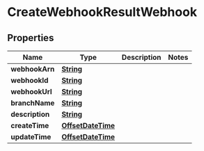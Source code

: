 

# CreateWebhookResultWebhook


## Properties

| Name | Type | Description | Notes |
|------------ | ------------- | ------------- | -------------|
|**webhookArn** | [**String**](String.md) |  |  |
|**webhookId** | [**String**](String.md) |  |  |
|**webhookUrl** | [**String**](String.md) |  |  |
|**branchName** | [**String**](String.md) |  |  |
|**description** | [**String**](String.md) |  |  |
|**createTime** | [**OffsetDateTime**](OffsetDateTime.md) |  |  |
|**updateTime** | [**OffsetDateTime**](OffsetDateTime.md) |  |  |



